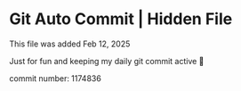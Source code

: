 # Git Auto Commit | Hidden File

This file was added Feb 12, 2025

Just for fun and keeping my daily git commit active 🤪

commit number: 1174836
